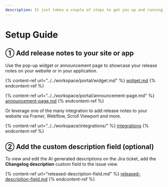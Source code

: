```yaml
---
description: It just takes a couple of steps to get you up and running
---
```


# Setup Guide

## ① Add release notes to your site or app

Use the pop-up widget or announcement page to showcase your release notes on your website or in your application.

{% content-ref url="../../workspace/portal/widget.md" %}
[widget.md](../../workspace/portal/widget.md)
{% endcontent-ref %}

{% content-ref url="../../workspace/portal/announcement-page.md" %}
[announcement-page.md](../../workspace/portal/announcement-page.md)
{% endcontent-ref %}

Or leverage one of the many integration to add release notes to your website via Framer, Webflow, Scroll Viewport and more.

{% content-ref url="../../workspace/integrations/" %}
[integrations](../../workspace/integrations/)
{% endcontent-ref %}

## ② Add the custom description field (optional)

To view and edit the AI generated descriptions on the Jira ticket, add the **Changelog description** custom field to the issue view.

{% content-ref url="released-description-field.md" %}
[released-description-field.md](released-description-field.md)
{% endcontent-ref %}

